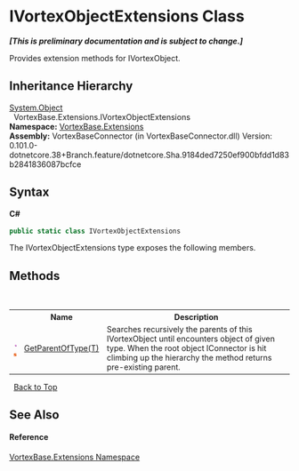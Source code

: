 # IVortexObjectExtensions Class
 _**\[This is preliminary documentation and is subject to change.\]**_

Provides extension methods for IVortexObject.


## Inheritance Hierarchy
<a href="https://docs.microsoft.com/dotnet/api/system.object" target="_blank">System.Object</a><br />&nbsp;&nbsp;VortexBase.Extensions.IVortexObjectExtensions<br />
**Namespace:**&nbsp;<a href="N_VortexBase_Extensions.md">VortexBase.Extensions</a><br />**Assembly:**&nbsp;VortexBaseConnector (in VortexBaseConnector.dll) Version: 0.101.0-dotnetcore.38+Branch.feature/dotnetcore.Sha.9184ded7250ef900bfdd1d83b2841836087bcfce

## Syntax

**C#**<br />
``` C#
public static class IVortexObjectExtensions
```

The IVortexObjectExtensions type exposes the following members.


## Methods
&nbsp;<table><tr><th></th><th>Name</th><th>Description</th></tr><tr><td>![Public method](media/pubmethod.gif "Public method")![Static member](media/static.gif "Static member")</td><td><a href="M_VortexBase_Extensions_IVortexObjectExtensions_GetParentOfType__1.md">GetParentOfType(T)</a></td><td>
Searches recursively the parents of this IVortexObject until encounters object of given type. When the root object IConnector is hit climbing up the hierarchy the method returns pre-existing parent.</td></tr></table>&nbsp;
<a href="#ivortexobjectextensions-class">Back to Top</a>

## See Also


#### Reference
<a href="N_VortexBase_Extensions.md">VortexBase.Extensions Namespace</a><br />